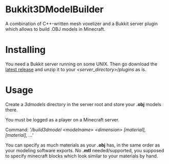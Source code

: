 # Bukkit3DModelBuilder
A combination of C++-written mesh voxelizer and a Bukkit server plugin which allows to build .OBJ models in Minecraft. 
# Installing
You need a Bukkit server running on some UNIX. Then go download the [latest release](https://github.com/m8u/Bukkit3DModelBuilder/releases) and unzip it to your *\<server_directory\>/plugins* as is.
# Usage
Create a *3dmodels* directory in the server root and store your **.obj** models there.

You must be logged as a player on a Minecraft server.

Command: *'/build3dmodel \<modelname\> \<dimension\> \[material\], \[material\], ...'*
  
You can specify as much materials as your **.obj** has, in the same order as your modeling software exports. No **.mtl** needed/supported, you supposed to specify minecraft blocks which look similar to your materials by hand.
